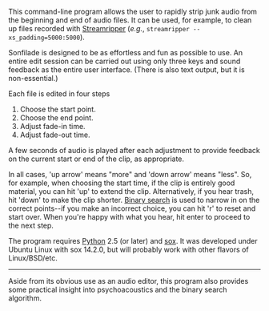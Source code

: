 This command-line program allows the user to rapidly strip junk audio from the beginning and end of audio files.  It can be used, for example, to clean up files recorded with [Streamripper](http://streamripper.sourceforge.net) (_e.g._, `streamripper --xs_padding=5000:5000`).

Sonfilade is designed to be as effortless and fun as possible to use.  An entire edit session can be carried out using only three keys and sound feedback as the entire user interface.  (There is also text output, but it is non-essential.)

Each file is edited in four steps

  1. Choose the start point.
  1. Choose the end point.
  1. Adjust fade-in time.
  1. Adjust fade-out time.

A few seconds of audio is played after each adjustment to provide feedback on the current start or end of the clip, as appropriate.

In all cases, 'up arrow' means "more" and 'down arrow' means "less".  So, for example, when choosing the start time, if the clip is entirely good material, you can hit 'up' to extend the clip.  Alternatively, if you hear trash, hit 'down' to make the clip shorter.  [Binary search](http://en.wikipedia.org/wiki/Binary_search) is used to narrow in on the correct points--if you make an incorrect choice, you can hit 'r' to reset and start over.  When you're happy with what you hear, hit enter to proceed to the next step.

The program requires [Python](http://www.python.org/) 2.5 (or later) and [sox](http://sox.sourceforge.net/).  It was developed under Ubuntu Linux with sox 14.2.0, but will probably work with other flavors of Linux/BSD/etc.


---


Aside from its obvious use as an audio editor, this program also provides some practical insight into psychoacoustics and the binary search algorithm.